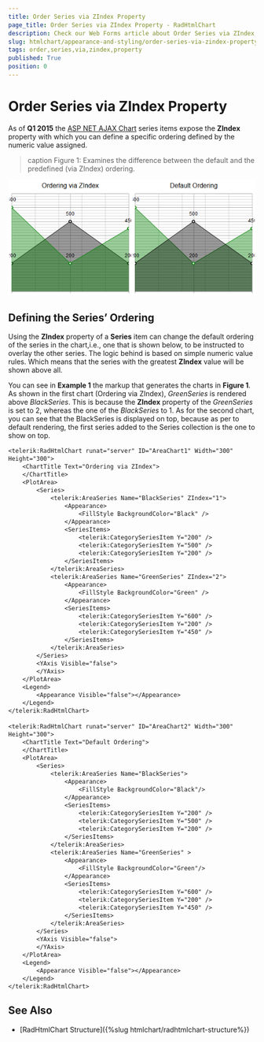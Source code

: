 ```yaml
---
title: Order Series via ZIndex Property
page_title: Order Series via ZIndex Property - RadHtmlChart
description: Check our Web Forms article about Order Series via ZIndex Property.
slug: htmlchart/appearance-and-styling/order-series-via-zindex-property
tags: order,series,via,zindex,property
published: True
position: 0
---
```


# Order Series via ZIndex Property

As of **Q1 2015** the [ASP NET AJAX Chart](https://www.telerik.com/products/aspnet-ajax/html-chart.aspx) series items expose the **ZIndex** property with which you can define a specific ordering defined by the numeric value assigned.

>caption Figure 1: Examines the difference between the default and the predefined (via ZIndex) ordering.

![htmlchart-ordering-via-zindex](images/htmlchart-ordering-via-zindex.png)

## Defining the Series’ Ordering

Using the **ZIndex** property of a **Series** item can change the default ordering of the series in the chart,i.e., one that is shown below, to be instructed to overlay the other series. The logic behind is based on simple	numeric value rules. Which means that the series with the greatest **ZIndex** value will be shown above all.

You can see in **Example 1** the markup that generates the charts in **Figure 1**. As shown in the first chart (Ordering via ZIndex), *GreenSeries* is rendered above *BlackSeries*. This is because the **ZIndex** property of the *GreenSeries*	is set to 2, whereas the one	of the *BlackSeries* to 1. As for the second chart, you can see that the BlackSeries is displayed on top, because as per to default	rendering, the first series added to the Series collection is the one to show on top.

````ASP.NET
<telerik:RadHtmlChart runat="server" ID="AreaChart1" Width="300" Height="300">
	<ChartTitle Text="Ordering via ZIndex">
	</ChartTitle>
	<PlotArea>
		<Series>
			<telerik:AreaSeries Name="BlackSeries" ZIndex="1">
				<Appearance>
					<FillStyle BackgroundColor="Black" />
				</Appearance>
				<SeriesItems>
					<telerik:CategorySeriesItem Y="200" />
					<telerik:CategorySeriesItem Y="500" />
					<telerik:CategorySeriesItem Y="200" />
				</SeriesItems>
			</telerik:AreaSeries>
			<telerik:AreaSeries Name="GreenSeries" ZIndex="2">
				<Appearance>
					<FillStyle BackgroundColor="Green" />
				</Appearance>
				<SeriesItems>
					<telerik:CategorySeriesItem Y="600" />
					<telerik:CategorySeriesItem Y="200" />
					<telerik:CategorySeriesItem Y="450" />
				</SeriesItems>
			</telerik:AreaSeries>
		</Series>
		<YAxis Visible="false">
		</YAxis>
	</PlotArea>
	<Legend>
		<Appearance Visible="false"></Appearance>
	</Legend>
</telerik:RadHtmlChart>

<telerik:RadHtmlChart runat="server" ID="AreaChart2" Width="300" Height="300">
	<ChartTitle Text="Default Ordering">
	</ChartTitle>
	<PlotArea>
		<Series>
			<telerik:AreaSeries Name="BlackSeries">
				<Appearance>
					<FillStyle BackgroundColor="Black"/>
				</Appearance>
				<SeriesItems>
					<telerik:CategorySeriesItem Y="200" />
					<telerik:CategorySeriesItem Y="500" />
					<telerik:CategorySeriesItem Y="200" />
				</SeriesItems>
			</telerik:AreaSeries>
			<telerik:AreaSeries Name="GreenSeries" >
				<Appearance>
					<FillStyle BackgroundColor="Green"/>
				</Appearance>
				<SeriesItems>
					<telerik:CategorySeriesItem Y="600" />
					<telerik:CategorySeriesItem Y="200" />
					<telerik:CategorySeriesItem Y="450" />
				</SeriesItems>
			</telerik:AreaSeries>
		</Series>
		<YAxis Visible="false">
		</YAxis>
	</PlotArea>
	<Legend>
		<Appearance Visible="false"></Appearance>
	</Legend>
</telerik:RadHtmlChart>
````

## See Also

 * [RadHtmlChart Structure]({%slug htmlchart/radhtmlchart-structure%})
